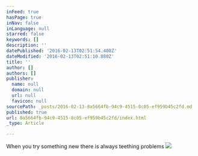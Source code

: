 ```yaml
---
inFeed: true
hasPage: true
inNav: false
inLanguage: null
starred: false
keywords: []
description: ''
datePublished: '2016-02-13T02:51:54.408Z'
dateModified: '2016-02-13T02:51:10.880Z'
title: ''
author: []
authors: []
publisher:
  name: null
  domain: null
  url: null
  favicon: null
sourcePath: _posts/2016-02-13-8a5664fb-94c9-4515-8c05-ef959b45c2fd.md
published: true
url: 8a5664fb-94c9-4515-8c05-ef959b45c2fd/index.html
_type: Article

---
```

When you try something new there is always teething problems
![](https://the-grid-user-content.s3-us-west-2.amazonaws.com/6f401f72-d99b-4b50-b6cb-064545aeecc3.jpg)